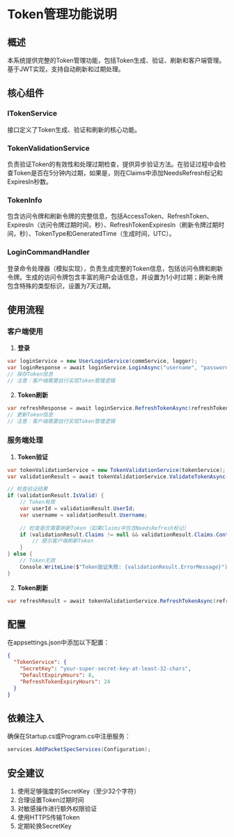 # Token管理功能说明

## 概述

本系统提供完整的Token管理功能，包括Token生成、验证、刷新和客户端管理。基于JWT实现，支持自动刷新和过期处理。

## 核心组件

### ITokenService

接口定义了Token生成、验证和刷新的核心功能。

### TokenValidationService

负责验证Token的有效性和处理过期检查，提供异步验证方法。在验证过程中会检查Token是否在5分钟内过期，如果是，则在Claims中添加NeedsRefresh标记和ExpiresIn秒数。

### TokenInfo

包含访问令牌和刷新令牌的完整信息，包括AccessToken、RefreshToken、ExpiresIn（访问令牌过期时间，秒）、RefreshTokenExpiresIn（刷新令牌过期时间，秒）、TokenType和GeneratedTime（生成时间，UTC）。

### LoginCommandHandler

登录命令处理器（模拟实现），负责生成完整的Token信息，包括访问令牌和刷新令牌。生成的访问令牌包含丰富的用户会话信息，并设置为1小时过期；刷新令牌包含特殊的类型标识，设置为7天过期。

## 使用流程

### 客户端使用

1. **登录**
```csharp
var loginService = new UserLoginService(commService, logger);
var loginResponse = await loginService.LoginAsync("username", "password");
// 保存Token信息
// 注意：客户端需要自行实现Token管理逻辑
```

2. **Token刷新**
```csharp
var refreshResponse = await loginService.RefreshTokenAsync(refreshToken, accessToken);
// 更新Token信息
// 注意：客户端需要自行实现Token管理逻辑
```

### 服务端处理

1. **Token验证**
```csharp
var tokenValidationService = new TokenValidationService(tokenService);
var validationResult = await tokenValidationService.ValidateTokenAsync(token);

// 检查验证结果
if (validationResult.IsValid) {
    // Token有效
    var userId = validationResult.UserId;
    var username = validationResult.Username;
    
    // 检查是否需要刷新Token（如果Claims中包含NeedsRefresh标记）
    if (validationResult.Claims != null && validationResult.Claims.ContainsKey("NeedsRefresh")) {
        // 提示客户端刷新Token
    }
} else {
    // Token无效
    Console.WriteLine($"Token验证失败: {validationResult.ErrorMessage}");
}
```

2. **Token刷新**
```csharp
var refreshResult = await tokenValidationService.RefreshTokenAsync(refreshToken, currentToken);
```

## 配置

在appsettings.json中添加以下配置：

```json
{
  "TokenService": {
    "SecretKey": "your-super-secret-key-at-least-32-chars",
    "DefaultExpiryHours": 8,
    "RefreshTokenExpiryHours": 24
  }
}
```

## 依赖注入

确保在Startup.cs或Program.cs中注册服务：

```csharp
services.AddPacketSpecServices(Configuration);
```

## 安全建议

1. 使用足够强度的SecretKey（至少32个字符）
2. 合理设置Token过期时间
3. 对敏感操作进行额外权限验证
4. 使用HTTPS传输Token
5. 定期轮换SecretKey